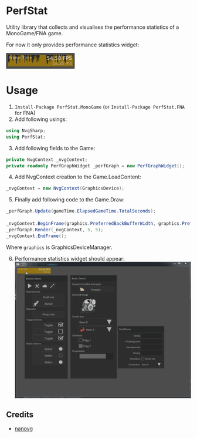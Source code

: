 # PerfStat
Utility library that collects and visualises the performance statistics of a MonoGame/FNA game. 

For now it only provides performance statistics widget:

![](/images/perfwidget.png)

# Usage
1. `Install-Package PerfStat.MonoGame` (or `Install-Package PerfStat.FNA` for FNA)
2. Add following usings:
  ```c#
  using NvgSharp;
  using PerfStat;
  ```
3. Add following fields to the Game:
  ```c#
  private NvgContext _nvgContext;
  private readonly PerfGraphWidget _perfGraph = new PerfGraphWidget();
  ```
4. Add NvgContext creation to the Game.LoadContent:
  ```c#
  _nvgContext = new NvgContext(GraphicsDevice);
  ```
5. Finally add following code to the Game.Draw:
  ```c#
  _perfGraph.Update(gameTime.ElapsedGameTime.TotalSeconds);

  _nvgContext.BeginFrame(graphics.PreferredBackBufferWidth, graphics.PreferredBackBufferHeight, 1.0f);
  _perfGraph.Render(_nvgContext, 5, 5);
  _nvgContext.EndFrame();
  ```  
  Where `graphics` is GraphicsDeviceManager.

6. Performance statistics widget should appear:
![](/images/perfstat.gif)

## Credits
* [nanovg](https://github.com/memononen/nanovg)
